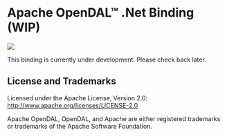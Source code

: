 # Apache OpenDAL™ .Net Binding (WIP)

[![](https://img.shields.io/badge/status-unreleased-red)](https://opendal.apache.org/bindings/dotnet)

This binding is currently under development. Please check back later.

## License and Trademarks

Licensed under the Apache License, Version 2.0: http://www.apache.org/licenses/LICENSE-2.0

Apache OpenDAL, OpenDAL, and Apache are either registered trademarks or trademarks of the Apache Software Foundation.
